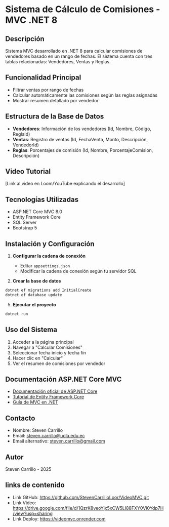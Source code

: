 # Sistema de Cálculo de Comisiones - MVC .NET 8

## Descripción
Sistema MVC desarrollado en .NET 8 para calcular comisiones de vendedores basado en un rango de fechas. El sistema cuenta con tres tablas relacionadas: Vendedores, Ventas y Reglas.

## Funcionalidad Principal
- Filtrar ventas por rango de fechas
- Calcular automáticamente las comisiones según las reglas asignadas
- Mostrar resumen detallado por vendedor

## Estructura de la Base de Datos
- **Vendedores**: Información de los vendedores (Id, Nombre, Código, ReglaId)
- **Ventas**: Registro de ventas (Id, FechaVenta, Monto, Descripción, VendedorId)
- **Reglas**: Porcentajes de comisión (Id, Nombre, PorcentajeComision, Descripción)

## Video Tutorial
[Link al video en Loom/YouTube explicando el desarrollo]

## Tecnologías Utilizadas
- ASP.NET Core MVC 8.0
- Entity Framework Core
- SQL Server
- Bootstrap 5

## Instalación y Configuración

1. **Configurar la cadena de conexión**
   - Editar `appsettings.json`
   - Modificar la cadena de conexión según tu servidor SQL

2. **Crear la base de datos**
```bash
dotnet ef migrations add InitialCreate
dotnet ef database update
```

5. **Ejecutar el proyecto**
```bash
dotnet run
```

## Uso del Sistema
1. Acceder a la página principal
2. Navegar a "Calcular Comisiones"
3. Seleccionar fecha inicio y fecha fin
4. Hacer clic en "Calcular"
5. Ver el resumen de comisiones por vendedor

## Documentación ASP.NET Core MVC
- [Documentación oficial de ASP.NET Core](https://docs.microsoft.com/en-us/aspnet/core/)
- [Tutorial de Entity Framework Core](https://docs.microsoft.com/en-us/ef/core/)
- [Guía de MVC en .NET](https://docs.microsoft.com/en-us/aspnet/core/mvc/)

## Contacto
- Nombre: Steven Carrillo
- Email: steven.carrillo@udla.edu.ec
- Email alternativo: steven.carrillo@gmail.com

## Autor
Steven Carrillo - 2025

## links de contenido
- Link GitHub: https://github.com/StevenCarrilloLoor/VideoMVC.git
- Link Video: https://drive.google.com/file/d/1QzrK8veoYjx5xCW5LI88FXY0Vi0Ydp7H/view?usp=sharing
- Link Deploy: https://videomvc.onrender.com

